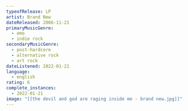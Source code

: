 ```yaml
---
typeofRelease: LP
artist: Brand New
dateReleased: 2006-11-21
primaryMusicGenre:
  - emo
  - indie rock
secondaryMusicGenre:
  - post-hardcore
  - alternative rock
  - art rock
dateListened: 2022-01-21
language:
  - english
rating: 6
complete_instances:
  - 2022-01-21
image: "[[the devil and god are raging inside me - brand new.jpg]]"
---
```

